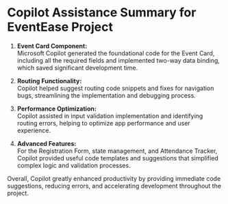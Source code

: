 # Copilot Assistance Summary for EventEase Project

1. **Event Card Component:**  
Microsoft Copilot generated the foundational code for the Event Card, including all the required fields and implemented two-way data binding, which saved significant development time.

2. **Routing Functionality:**  
Copilot helped suggest routing code snippets and fixes for navigation bugs, streamlining the implementation and debugging process.

3. **Performance Optimization:**  
Copilot assisted in input validation implementation and identifying routing errors, helping to optimize app performance and user experience.

4. **Advanced Features:**  
For the Registration Form, state management, and Attendance Tracker, Copilot provided useful code templates and suggestions that simplified complex logic and validation processes.

Overall, Copilot greatly enhanced productivity by providing immediate code suggestions, reducing errors, and accelerating development throughout the project.

